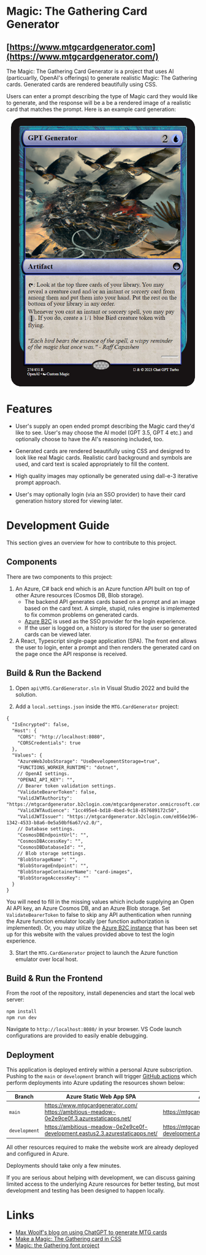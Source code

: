 # Magic: The Gathering Card Generator

## [https://www.mtgcardgenerator.com](https://www.mtgcardgenerator.com/)
The Magic: The Gathering Card Generator is a project that uses AI (particuarlly, OpenAI's offerings) to generate realistic Magic: The Gathering cards. Generated cards are rendered beautifully using CSS.

Users can enter a prompt describing the type of Magic card they would like to generate, and the response will be a be a rendered image of a realistic card that matches the prompt. Here is an example card generation:

<p align="center">
  <img src="cards\gpt-generator.png" width="480px" height="700px">
</p> 

# Features

* User's supply an open ended prompt describing the Magic card they'd like to see. User's may choose the AI model (GPT 3.5, GPT 4 etc.) and optionally choose to have the AI's reasoning included, too.

* Generated cards are rendered beautifully using CSS and designed to look like real Magic cards. Realistic card background and symbols are used, and card text is scaled appropriately to fill the content.

* High quality images may optionally be generated using dall-e-3 iterative prompt approach.

* User's may optionally login (via an SSO provider) to have their card generation history stored for viewing later.

# Development Guide

This section gives an overview for how to contribute to this project.

## Components

There are two components to this project: 
1. An Azure, C# back end which is an Azure function API built on top of other Azure resources (Cosmos DB, Blob storage).
    * The backend API generates cards based on a prompt and an image based on the card text. A simple, stupid, rules engine is implemented to fix common problems on generated cards.
    * [Azure B2C](https://learn.microsoft.com/en-us/azure/active-directory-b2c/overview) is used as the SSO provider for the login experience.
    * If the user is logged on, a history is stored for the user so generated cards can be viewed later.
2. A React, Typescript single-page application (SPA). The front end allows the user to login, enter a prompt and then renders the generated card on the page once the API response is received.

## Build & Run the Backend

1. Open `api\MTG.CardGenerator.sln` in Visual Studio 2022 and build the solution. 

2. Add a `local.settings.json` inside the `MTG.CardGenerator` project:

```
{
  "IsEncrypted": false,
  "Host": {
    "CORS": "http://localhost:8080",
    "CORSCredentials": true
  },
  "Values": {
    "AzureWebJobsStorage": "UseDevelopmentStorage=true",
    "FUNCTIONS_WORKER_RUNTIME": "dotnet",
    // OpenAI settings.
    "OPENAI_API_KEY": "",
    // Bearer token validation settings.
    "ValidateBearerToken": false,
    "ValidJWTAuthority": "https://mtgcardgenerator.b2clogin.com/mtgcardgenerator.onmicrosoft.com/B2C_1_signup_signin",
    "ValidJWTAudience": "1cc495e4-bd18-4bed-9c18-857689172c50",
    "ValidJWTIssuer": "https://mtgcardgenerator.b2clogin.com/e856e196-1342-4533-b8a6-0e5a50bf6a67/v2.0/",
    // Database settings.
    "CosmosDBEndpointUrl": "",
    "CosmosDBAccessKey": "",
    "CosmosDBDatabaseId": "",
    // Blob storage settings.
    "BlobStorageName": "",
    "BlobStorageEndpoint": "",
    "BlobStorageContainerName": "card-images",
    "BlobStorageAccessKey": ""
  }
}
```

You will need to fill in the missing values which include supplying an Open AI API key, an Azure Cosmos DB, and an Azure Blob storage. Set `ValidateBearerToken` to false to skip any API authentication when running the Azure function emulator locally (per function authorization is implemented). Or, you may utilize the [Azure B2C instance]((https://learn.microsoft.com/en-us/azure/active-directory-b2c/overview)) that has been set up for this website with the values provided above to test the login experience.

3. Start the `MTG.CardGenerator` project to launch the Azure function emulator over local host.

## Build & Run the Frontend

From the root of the repository, install depenencies and start the local web server:
```
npm install
npm run dev
```

Navigate to `http://localhost:8080/` in your browser. VS Code launch configurations are provided to easily enable debugging.

## Deployment

This application is deployed entirely within a personal Azure subscription. Pushing to the `main` or `development` branch will trigger [GitHub actions](https://github.com/forrestcoward/MTG-Card-Generator/actions) which perform deployments into Azure updating the resources shown below:

| Branch | Azure Static Web App SPA  | Azure Function |
|---|---|---|
| `main` | https://www.mtgcardgenerator.com/ <br /> https://ambitious-meadow-0e2e9ce0f.3.azurestaticapps.net/ | https://mtgcardgenerator.azurewebsites.net |
| `development` | https://ambitious-meadow-0e2e9ce0f-development.eastus2.3.azurestaticapps.net/ | https://mtgcardgenerator-development.azurewebsites.net |

All other resources required to make the website work are already deployed and configured in Azure.

Deployments should take only a few minutes.

If you are serious about helping with development, we can discuss gaining limited access to the underlying Azure resources for better testing, but most development and testing has been designed to happen locally.

# Links

* [Max Woolf's blog on using ChatGPT to generate MTG cards](https://minimaxir.com/2023/03/new-chatgpt-overlord/)
* [Make a Magic: The Gathering card in CSS](https://codeburst.io/make-a-magic-the-gathering-card-in-css-5e4e06a5e604)
* [Magic: the Gathering font project](https://github.com/andrewgioia/mana)

